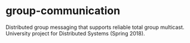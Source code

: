 # group-communication
Distributed group messaging that supports reliable total group multicast. University project for Distributed Systems (Spring 2018).
